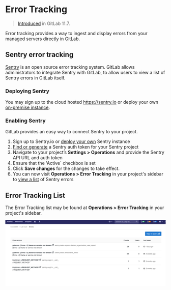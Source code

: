 # Error Tracking

> [Introduced](https://gitlab.com/groups/gitlab-org/-/epics/169) in GitLab 11.7.

Error tracking provides a way to ingest and display errors from your managed servers directly in GitLab.

## Sentry error tracking

[Sentry](https://sentry.io/) is an open source error tracking system. GitLab allows administrators to integrate Sentry with GitLab, to allow users to view a list of Sentry errors in GitLab itself.

### Deploying Sentry

You may sign up to the cloud hosted https://sentry.io or deploy your own [on-premise instance](https://docs.sentry.io/server/installation/).

### Enabling Sentry

GitLab provides an easy way to connect Sentry to your project.

1. Sign up to Sentry.io or [deploy your own](#deploying-sentry) Sentry instance
1. [Find or generate](https://docs.sentry.io/api/auth/) a Sentry auth token for your Sentry project
1. Navigate to your project’s **Settings > Operations** and provide the Sentry API URL and auth token
1. Ensure that the 'Active` checkbox is set
1. Click **Save changes** for the changes to take effect.
1. You can now visit **Operations > Error Tracking** in your project's sidebar to [view a list](#error-tracking-list) of Sentry errors

## Error Tracking List

The Error Tracking list may be found at **Operations > Error Tracking** in your project's sidebar.

![Error Tracking list](img/error_tracking_list.png)
